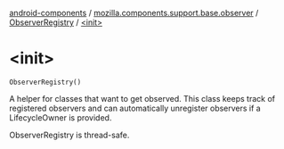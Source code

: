 [android-components](../../index.md) / [mozilla.components.support.base.observer](../index.md) / [ObserverRegistry](index.md) / [&lt;init&gt;](./-init-.md)

# &lt;init&gt;

`ObserverRegistry()`

A helper for classes that want to get observed. This class keeps track of registered observers
and can automatically unregister observers if a LifecycleOwner is provided.

ObserverRegistry is thread-safe.

